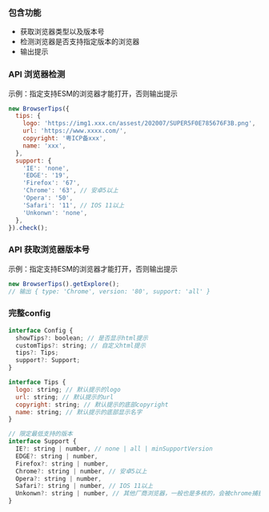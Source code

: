### 包含功能
- 获取浏览器类型以及版本号
- 检测浏览器是否支持指定版本的浏览器
- 输出提示

### API 浏览器检测
示例：指定支持ESM的浏览器才能打开，否则输出提示
```Javascript
new BrowserTips({
  tips: {
    logo: 'https://img1.xxx.cn/assest/202007/SUPER5F0E785676F3B.png',
    url: 'https://www.xxxx.com/',
    copyright: '粤ICP备xxx',
    name: 'xxx',
  },
  support: {
    'IE': 'none',
    'EDGE': '19',
    'Firefox': '67',
    'Chrome': '63', // 安卓5以上
    'Opera': '50',
    'Safari': '11', // IOS 11以上
    'Unkonwn': 'none',
  },
}).check();
```

### API 获取浏览器版本号
示例：指定支持ESM的浏览器才能打开，否则输出提示
```Javascript
new BrowserTips().getExplore();
// 输出 { type: 'Chrome', version: '80', support: 'all' }
```

### 完整config
```Javascript
interface Config {
  showTips?: boolean; // 是否显示html提示
  customTips?: string; // 自定义html提示
  tips?: Tips;
  support?: Support;
}

interface Tips {
  logo: string; // 默认提示的logo
  url: string; // 默认提示的url
  copyright: string; // 默认提示的底部copyright
  name: string; // 默认提示的底部显示名字
}

// 限定最低支持的版本
interface Support {
  IE?: string | number, // none | all | minSupportVersion
  EDGE?: string | number,
  Firefox?: string | number,
  Chrome?: string | number, // 安卓5以上
  Opera?: string | number,
  Safari?: string | number, // IOS 11以上
  Unkonwn?: string | number, // 其他厂商浏览器，一般也是多核的，会被chrome捕获
}
```